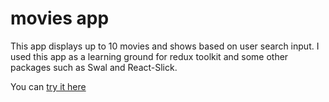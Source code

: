 # movies app

This app displays up to 10 movies and shows based on user search input. I used this app as a learning ground for redux toolkit and some other packages such as Swal and React-Slick.

You can [try it here](https://rtkmovieapp.vercel.app/)
